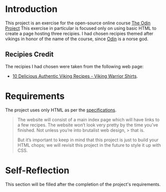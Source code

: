# Introduction

This project is an exercise for the open-source online course [The Odin Project](https://www.theodinproject.com/lessons/foundations-recipes)
This exercise in particular is focused only on using basic HTML to create a page hosting three recipies. I had chosen recipies themed after vikings in honor of the name of the course, since [Odin](https://en.wikipedia.org/wiki/Odin) is a norse god.

## Recipies Credit

The recipies I had chosen were taken from the following web page: 
- [10 Delicious Authentic Viking Recipes - Viking Warrior Shirts](https://www.vikingwarriorshirts.com/blogs/news/10-delicious-authentic-viking-recipes). 

# Requirements 

The project uses only HTML as per the [specifications](https://www.theodinproject.com/lessons/foundations-recipes#introduction).

> The website will consist of a main index page which will have links to a few recipes. The website won’t look very pretty by the time you’ve finished. Not unless you’re into brutalist web design, > that is.
>
> But it’s important to keep in mind that this project is just to build your HTML chops; we will revisit this project in the future to style it up with CSS.


# Self-Reflection

This section will be filled after the completion of the project's requirements.